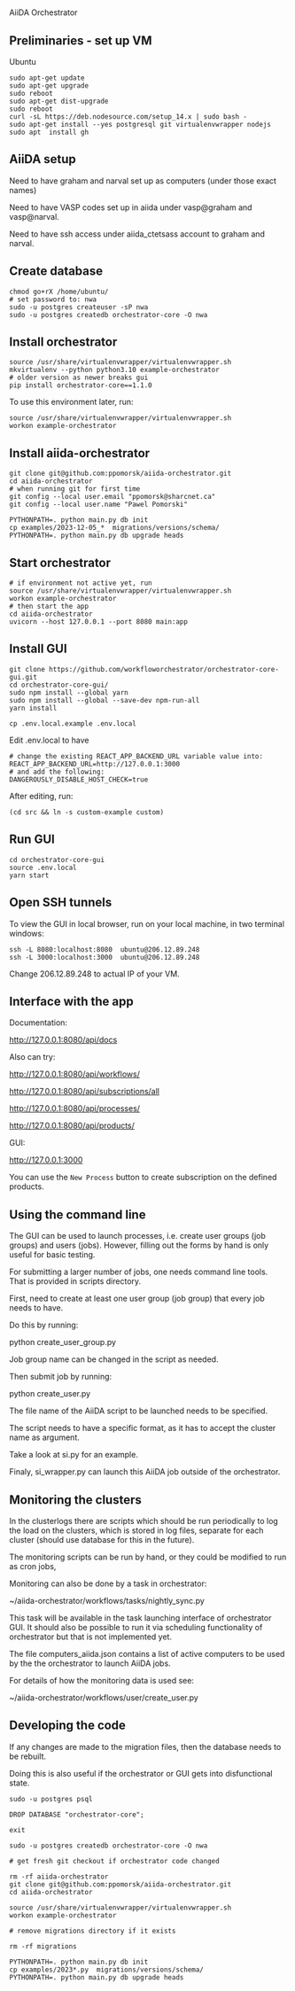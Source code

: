 # 
AiiDA Orchestrator

## Preliminaries - set up VM

Ubuntu

```shell
sudo apt-get update
sudo apt-get upgrade
sudo reboot
sudo apt-get dist-upgrade
sudo reboot
curl -sL https://deb.nodesource.com/setup_14.x | sudo bash -
sudo apt-get install --yes postgresql git virtualenvwrapper nodejs
sudo apt  install gh
```

## AiiDA setup

Need to have graham and narval set up as computers (under those exact names)

Need to have VASP codes set up in aiida under vasp@graham and vasp@narval.

Need to have ssh access under aiida_ctetsass account to graham and narval.

## Create database

```shell
chmod go+rX /home/ubuntu/
# set password to: nwa
sudo -u postgres createuser -sP nwa
sudo -u postgres createdb orchestrator-core -O nwa
```

## Install orchestrator

```shell
source /usr/share/virtualenvwrapper/virtualenvwrapper.sh
mkvirtualenv --python python3.10 example-orchestrator
# older version as newer breaks gui
pip install orchestrator-core==1.1.0
```

To use this environment later, run:

```shell
source /usr/share/virtualenvwrapper/virtualenvwrapper.sh
workon example-orchestrator
```


## Install aiida-orchestrator

```shell
git clone git@github.com:ppomorsk/aiida-orchestrator.git
cd aiida-orchestrator
# when running git for first time
git config --local user.email "ppomorsk@sharcnet.ca"
git config --local user.name "Pawel Pomorski"

PYTHONPATH=. python main.py db init
cp examples/2023-12-05_*  migrations/versions/schema/
PYTHONPATH=. python main.py db upgrade heads
```


## Start orchestrator

```shell
# if environment not active yet, run
source /usr/share/virtualenvwrapper/virtualenvwrapper.sh
workon example-orchestrator
# then start the app
cd aiida-orchestrator
uvicorn --host 127.0.0.1 --port 8080 main:app
```

## Install GUI

```shell
git clone https://github.com/workfloworchestrator/orchestrator-core-gui.git
cd orchestrator-core-gui/
sudo npm install --global yarn
sudo npm install --global --save-dev npm-run-all
yarn install

cp .env.local.example .env.local
```

Edit .env.local to have

```shell
# change the existing REACT_APP_BACKEND_URL variable value into:
REACT_APP_BACKEND_URL=http://127.0.0.1:3000
# and add the following:
DANGEROUSLY_DISABLE_HOST_CHECK=true
```

After editing, run:

```shell
(cd src && ln -s custom-example custom)
```

## Run GUI

```shell
cd orchestrator-core-gui
source .env.local
yarn start
```

## Open SSH tunnels

To view the GUI in local browser, run on your local machine, in two terminal windows:


```shell
ssh -L 8080:localhost:8080  ubuntu@206.12.89.248
ssh -L 3000:localhost:3000  ubuntu@206.12.89.248
```

Change 206.12.89.248 to actual IP of your VM.

## Interface with the app

Documentation:

http://127.0.0.1:8080/api/docs

Also can try:

http://127.0.0.1:8080/api/workflows/

http://127.0.0.1:8080/api/subscriptions/all

http://127.0.0.1:8080/api/processes/

http://127.0.0.1:8080/api/products/

GUI:

http://127.0.0.1:3000

You can use the `New Process` button to create subscription on the defined
products.


## Using the command line

The GUI can be used to launch processes, i.e. create user groups (job groups) and users (jobs).
However, filling out the forms by hand is only useful for basic testing.

For submitting a larger number of jobs, one needs command line tools.  
That is provided in scripts directory.

First, need to create at least one user group (job group) that every job needs to have.

Do this by running:

python create_user_group.py

Job group name can be changed in the script as needed.

Then submit job by running:

python create_user.py

The file name of the AiiDA script to be launched needs to be specified.

The script needs to have a specific format, as it has to accept the cluster name as argument.

Take a look at si.py for an example.

Finaly, si_wrapper.py can launch this AiiDA job outside of the orchestrator.

## Monitoring the clusters

In the clusterlogs there are scripts which should be run periodically to log the load on the clusters,
which is stored in log files, separate for each cluster (should use database for this in the future).

The monitoring scripts can be run by hand, or they could be modified to run as cron jobs,

Monitoring can also be done by a task in orchestrator:

~/aiida-orchestrator/workflows/tasks/nightly_sync.py

This task will be available in the task launching interface of orchestrator GUI.
It should also be possible to run it via scheduling functionality of orchestrator but
that is not implemented yet.

The file computers_aiida.json contains a list of active computers to be used by the the orchestrator to 
launch AiiDA jobs.

For details of how the monitoring data is used see:

~/aiida-orchestrator/workflows/user/create_user.py 



## Developing the code

If any changes are made to the migration files, then the database needs to be rebuilt.

Doing this is also useful if the orchestrator or GUI gets into disfunctional state.

```shell
sudo -u postgres psql

DROP DATABASE "orchestrator-core";

exit

sudo -u postgres createdb orchestrator-core -O nwa

# get fresh git checkout if orchestrator code changed

rm -rf aiida-orchestrator
git clone git@github.com:ppomorsk/aiida-orchestrator.git
cd aiida-orchestrator

source /usr/share/virtualenvwrapper/virtualenvwrapper.sh
workon example-orchestrator

# remove migrations directory if it exists

rm -rf migrations 

PYTHONPATH=. python main.py db init
cp examples/2023*.py  migrations/versions/schema/
PYTHONPATH=. python main.py db upgrade heads

```


